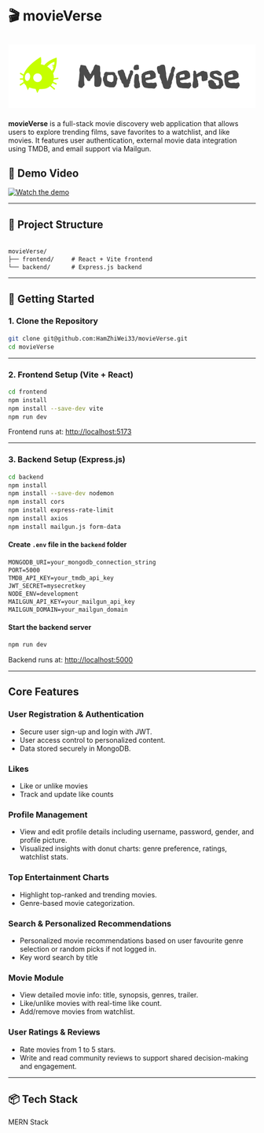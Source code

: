# 🎬 movieVerse 
## ![App Preview](frontend/public/logo_black.png)

**movieVerse** is a full-stack movie discovery web application that allows users to explore trending films, save favorites to a watchlist, and like movies. It features user authentication, external movie data integration using TMDB, and email support via Mailgun.

## 🎥 Demo Video

[![Watch the demo](https://i.vimeocdn.com/video/1095895751-2b7e6d7c0d95ae90020179b6c7010911aa537188ccff1cdb0d12e0df9d9c9445-d_640)](https://vimeo.com/1095895751)

---

## 📁 Project Structure

```

movieVerse/
├── frontend/     # React + Vite frontend
└── backend/      # Express.js backend

````

---

## 🚀 Getting Started

### 1. Clone the Repository

```bash
git clone git@github.com:HamZhiWei33/movieVerse.git
cd movieVerse
````

---

### 2. Frontend Setup (Vite + React)

```bash
cd frontend
npm install
npm install --save-dev vite
npm run dev
```

Frontend runs at: [http://localhost:5173](http://localhost:5173)

---

### 3. Backend Setup (Express.js)

```bash
cd backend
npm install
npm install --save-dev nodemon
npm install cors
npm install express-rate-limit
npm install axios
npm install mailgun.js form-data
```

#### Create `.env` file in the `backend` folder

```env
MONGODB_URI=your_mongodb_connection_string
PORT=5000
TMDB_API_KEY=your_tmdb_api_key
JWT_SECRET=mysecretkey
NODE_ENV=development
MAILGUN_API_KEY=your_mailgun_api_key
MAILGUN_DOMAIN=your_mailgun_domain
```

#### Start the backend server

```bash
npm run dev
```

Backend runs at: [http://localhost:5000](http://localhost:5000)

---

## Core Features

### User Registration & Authentication

* Secure user sign-up and login with JWT.
* User access control to personalized content.
* Data stored securely in MongoDB.

### Likes

* Like or unlike movies
* Track and update like counts

### Profile Management

* View and edit profile details including username, password, gender, and profile picture.
* Visualized insights with donut charts: genre preference, ratings, watchlist stats.

### Top Entertainment Charts

* Highlight top-ranked and trending movies.
* Genre-based movie categorization.

### Search & Personalized Recommendations

* Personalized movie recommendations based on user favourite genre selection or random picks if not logged in.
* Key word search by title

### Movie Module

* View detailed movie info: title, synopsis, genres, trailer.
* Like/unlike movies with real-time like count.
* Add/remove movies from watchlist.

### User Ratings & Reviews

* Rate movies from 1 to 5 stars.
* Write and read community reviews to support shared decision-making and engagement.


---

## 📦 Tech Stack

MERN Stack
